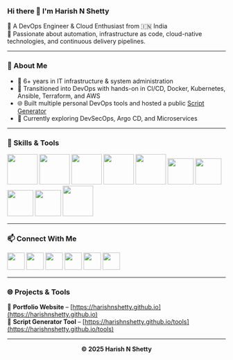 ### Hi there 👋 I'm Harish N Shetty

🚀 A DevOps Engineer & Cloud Enthusiast from 🇮🇳 India  
🔧 Passionate about automation, infrastructure as code, cloud-native technologies, and continuous delivery pipelines.

---

### 🧠 About Me

- 🧰 6+ years in IT infrastructure & system administration  
- 🧪 Transitioned into DevOps with hands-on in CI/CD, Docker, Kubernetes, Ansible, Terraform, and AWS  
- 🌐 Built multiple personal DevOps tools and hosted a public [Script Generator](https://harishnshetty.github.io/tools/)  
- 🎯 Currently exploring DevSecOps, Argo CD, and Microservices

---

### 💼 Skills & Tools

<p float="left">
  <a href="https://aws.amazon.com/" target="_blank"><img src="https://raw.githubusercontent.com/itsksaurabh/itsksaurabh/master/assets/aws.gif" height="70"/></a>
  <a href="https://www.linux.org/" target="_blank"><img src="https://raw.githubusercontent.com/itsksaurabh/itsksaurabh/master/assets/linux.gif" height="70"/></a>
  <a href="https://www.jenkins.io/" target="_blank"><img src="https://raw.githubusercontent.com/itsksaurabh/itsksaurabh/master/assets/jenkins.gif" height="70"/></a>
  <a href="https://hub.docker.com/" target="_blank"><img src="https://raw.githubusercontent.com/itsksaurabh/itsksaurabh/master/assets/docker.gif" height="70"/></a>
  <a href="https://kubernetes.io/" target="_blank"><img src="https://raw.githubusercontent.com/itsksaurabh/itsksaurabh/master/assets/k8s.gif" height="70"/></a>
  <a href="https://www.ansible.com/" target="_blank"><img src="https://www.vectorlogo.zone/logos/ansible/ansible-icon.svg" height="60"/></a>
  <a href="https://www.terraform.io/" target="_blank"><img src="https://www.vectorlogo.zone/logos/terraformio/terraformio-icon.svg" height="60"/></a>
  <a href="https://grafana.com/" target="_blank"><img src="https://www.vectorlogo.zone/logos/grafana/grafana-icon.svg" height="60"/></a>
  <a href="https://prometheus.io/" target="_blank"><img src="https://www.vectorlogo.zone/logos/prometheusio/prometheusio-icon.svg" height="60"/></a>
  <a href="https://github.com/" target="_blank"><img src="https://raw.githubusercontent.com/itsksaurabh/itsksaurabh/master/assets/git.gif" height="70"/></a>
</p>

---

### 📫 Connect With Me

<p float="left">
  <a href="mailto:harishn662@example.com" target="_blank"><img src="https://img.icons8.com/ios-glyphs/90/gmail.png" height="40"/></a>
  <a href="https://github.com/harishnshetty" target="_blank"><img src="https://img.icons8.com/ios-filled/90/github.png" height="40"/></a>
  <a href="https://www.linkedin.com/in/harish-n-shetty/" target="_blank"><img src="https://img.icons8.com/ios-filled/90/linkedin.png" height="40"/></a>
  <a href="https://www.youtube.com/@HarishNShetty0107" target="_blank"><img src="https://img.icons8.com/ios-filled/90/youtube-play.png" height="40"/></a>
  <a href="https://x.com/devopswitharish?t=SWH2zb-b8Dh4AGEm6tpwGg&s=09" target="_blank"><img src="https://img.icons8.com/ios-filled/90/twitterx--v2.png" height="40"/></a>
  <a href="https://www.instagram.com/devopswithharish?igsh=YWc5ZzNmdzBzNjI4" target="_blank"><img src="https://img.icons8.com/ios-filled/90/instagram-new.png" height="40"/></a>
</p>

---

### 🌐 Projects & Tools

🔗 **Portfolio Website** – [https://harishnshetty.github.io](https://harishnshetty.github.io)  
🔧 **Script Generator Tool** – [https://harishnshetty.github.io/tools](https://harishnshetty.github.io/tools)

---



<p align="center">
  <b>© 2025 Harish N Shetty</b>  
</p>
